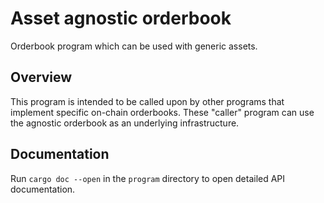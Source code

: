 # Asset agnostic orderbook

Orderbook program which can be used with generic assets.

## Overview

This program is intended to be called upon by other programs that implement specific on-chain orderbooks.
These "caller" program can use the agnostic orderbook as an underlying infrastructure.

## Documentation

Run `cargo doc --open` in the `program` directory to open detailed API documentation.
